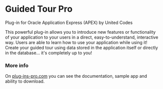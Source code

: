 # Guided Tour Pro
Plug-in for Oracle Application Express (APEX) by United Codes

This powerful plug-in allows you to introduce new features or functionality of your application to your users in a direct, easy-to-understand, interactive way. Users are able to learn how to use your application while using it! Create your guided tour using data stored in the application itself or directly in the database... it's completely up to you!

### More info

On [plug-ins-pro.com](https://www.plug-ins-pro.com) you can see the documentation, sample app and ability to download.
